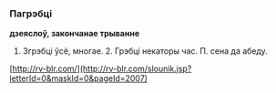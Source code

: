 ### Пагрэбці
**дзеяслоў, закончанае трыванне**

1. Згрэбці ўсё, многае. 2. Грэбці некаторы час. П. сена да абеду.

<a rel="author">[http://rv-blr.com/](http://rv-blr.com/slounik.jsp?letterId=0&maskId=0&pageId=2007)</a>
